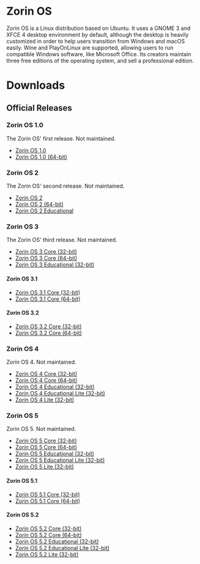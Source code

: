 # Zorin OS
Zorin OS is a Linux distribution based on Ubuntu. It uses a GNOME 3 and XFCE 4 desktop environment by default, although the desktop is heavily customized in order to help users transition from Windows and macOS easily. Wine and PlayOnLinux are supported, allowing users to run compatible Windows software, like Microsoft Office. Its creators maintain three free editions of the operating system, and sell a professional edition.

# Downloads
## Official Releases
### Zorin OS 1.0
The Zorin OS' first release. Not maintained.
- [Zorin OS 1.0](https://ftp.nluug.nl/ibiblio/distributions/zorin/old/Zorin_OS_1.zip)
- [Zorin OS 1.0 (64-bit)](https://ftp.nluug.nl/ibiblio/distributions/zorin/old/Zorin_OS_1_64.zip)
### Zorin OS 2
The Zorin OS' second release. Not maintained.
- [Zorin OS 2](https://ftp.nluug.nl/ibiblio/distributions/zorin/zorin-os-2-live-32.iso)
- [Zorin OS 2 (64-bit)](https://ftp.nluug.nl/ibiblio/distributions/zorin/zorin-os-2-live-64.iso)
- [Zorin OS 2 Educational](https://ftp.nluug.nl/ibiblio/distributions/zorin/zos2educational.iso)
### Zorin OS 3
The Zorin OS' third release. Not maintained.
- [Zorin OS 3 Core (32-bit)](https://ftp.nluug.nl/ibiblio/distributions/zorin/3/zorin-os-3-core-32.iso)
- [Zorin OS 3 Core (64-bit)](https://ftp.nluug.nl/ibiblio/distributions/zorin/3/zorin-os-3-core-64.iso)
- [Zorin OS 3 Educational (32-bit)](https://ftp.nluug.nl/ibiblio/distributions/zorin/3/zorin-os-3-educational-32.iso)
#### Zorin OS 3.1
- [Zorin OS 3.1 Core (32-bit)](https://ftp.nluug.nl/ibiblio/distributions/zorin/3/zorin-os-3.1-core-32.iso)
- [Zorin OS 3.1 Core (64-bit)](https://ftp.nluug.nl/ibiblio/distributions/zorin/3/zorin-os-3.1-core-64.iso)
#### Zorin OS 3.2
- [Zorin OS 3.2 Core (32-bit)](https://ftp.nluug.nl/ibiblio/distributions/zorin/3/zorin-os-3.2-core-32.iso)
- [Zorin OS 3.2 Core (64-bit)](https://ftp.nluug.nl/ibiblio/distributions/zorin/3/zorin-os-3.2-core-64.iso)
### Zorin OS 4
Zorin OS 4. Not maintained.
- [Zorin OS 4 Core (32-bit)](https://ftp.nluug.nl/ibiblio/distributions/zorin/4/zorin-os-4-core-32.iso)
- [Zorin OS 4 Core (64-bit)](https://ftp.nluug.nl/ibiblio/distributions/zorin/4/zorin-os-4-core-32.iso)
- [Zorin OS 4 Educational (32-bit)](https://ftp.nluug.nl/ibiblio/distributions/zorin/4/zorin-os-4-educational-32.iso)
- [Zorin OS 4 Educational Lite (32-bit)](https://ftp.nluug.nl/ibiblio/distributions/zorin/4/zorin-os-4-educational-lite-32.iso)
- [Zorin OS 4 Lite (32-bit)](https://ftp.nluug.nl/ibiblio/distributions/zorin/4/zorin-os-4-lite-32.iso)
### Zorin OS 5
Zorin OS 5. Not maintained.
- [Zorin OS 5 Core (32-bit)](https://ftp.nluug.nl/ibiblio/distributions/zorin/5/zorin-os-5-core-32.iso)
- [Zorin OS 5 Core (64-bit)](https://ftp.nluug.nl/ibiblio/distributions/zorin/5/zorin-os-5-core-64.iso)
- [Zorin OS 5 Educational (32-bit)](https://ftp.nluug.nl/ibiblio/distributions/zorin/5/zorin-os-5-educational-32.iso)
- [Zorin OS 5 Educational Lite (32-bit)](https://ftp.nluug.nl/ibiblio/distributions/zorin/5/zorin-os-5-educational-lite-32.iso)
- [Zorin OS 5 Lite (32-bit)](https://ftp.nluug.nl/ibiblio/distributions/zorin/5/zorin-os-5-lite-32.iso)
#### Zorin OS 5.1
- [Zorin OS 5.1 Core (32-bit)](https://ftp.nluug.nl/ibiblio/distributions/zorin/5/zorin-os-5.1-core-32.iso)
- [Zorin OS 5.1 Core (64-bit)](https://ftp.nluug.nl/ibiblio/distributions/zorin/5/zorin-os-5.1-core-64.iso)
#### Zorin OS 5.2
- [Zorin OS 5.2 Core (32-bit)](https://ftp.nluug.nl/ibiblio/distributions/zorin/5/zorin-os-5.2-core-32.iso)
- [Zorin OS 5.2 Core (64-bit)](https://ftp.nluug.nl/ibiblio/distributions/zorin/5/zorin-os-5.2-core-64.iso)
- [Zorin OS 5.2 Educational (32-bit)](https://ftp.nluug.nl/ibiblio/distributions/zorin/5/zorin-os-5.2-educational-32.iso)
- [Zorin OS 5.2 Educational Lite (32-bit)](https://ftp.nluug.nl/ibiblio/distributions/zorin/5/zorin-os-5.2-educational-lite.iso)
- [Zorin OS 5.2 Lite (32-bit)](https://ftp.nluug.nl/ibiblio/distributions/zorin/5/zorin-os-5.2-lite-32.iso)
